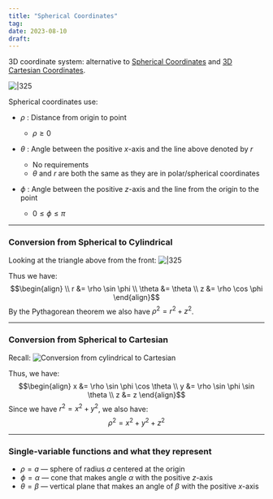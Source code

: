 ```yaml
---
title: "Spherical Coordinates"
tag:
date: 2023-08-10
draft:
---
```


3D coordinate system: alternative to [Spherical Coordinates](Calculus/Spherical%20Coordinates.md) and [3D Cartesian Coordinates](Calculus/3D%20Coordinate%20System.md).

![|325](Calculus/attachments/Pasted%20image%2020230810220208.png)

Spherical coordinates use:

- $\rho$ : Distance from origin to point
	- $\rho \geq 0$

- $\theta$ : Angle between the positive $x$-axis and the line above denoted by $r$
	- No requirements
	- $\theta$ and $r$ are both the same as they are in polar/spherical coordinates

 - $\phi$ : Angle between the positive $z$-axis and the line from the origin to the point
	 - $0 \leq \phi \leq \pi$

---
### Conversion from Spherical to Cylindrical

Looking at the triangle above from the front:
![|325](Calculus/attachments/Pasted%20image%2020230810224847.png)

Thus we have: $$\begin{align} \\
r &= \rho \sin \phi \\
\theta &= \theta \\
z &= \rho \cos \phi 
\end{align}$$
By the Pythagorean theorem we also have $\rho^{2}=r^{2}+z^{2}$.

---
### Conversion from Spherical to Cartesian

Recall:
![Conversion from cylindrical to Cartesian](Cylindrical%20Coordinates#Conversion%20from%20cylindrical%20to%20Cartesian)

Thus, we have:
$$\begin{align}
x &= \rho \sin \phi \cos \theta \\
y &= \rho \sin \phi \sin \theta \\
z &= z
\end{align}$$
Since we have $r^{2}=x^{2} +y^{2}$, we also have: $$\rho^{2} = x^{2} + y^{2} +z^{2}$$

---
### Single-variable functions and what they represent

- $\rho = a$ — sphere of radius $a$ centered at the origin
- $\phi = \alpha$ — cone that makes angle $\alpha$ with the positive $z$-axis
- $\theta = \beta$ — vertical plane that makes an angle of $\beta$ with the positive $x$-axis